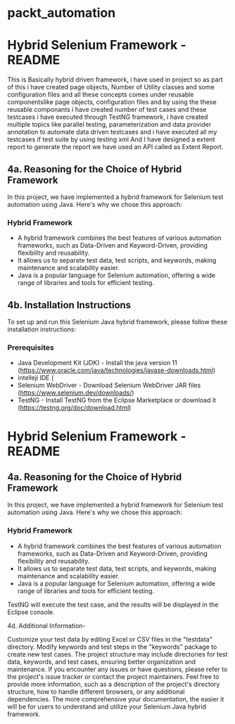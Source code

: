 # packt_automation
# Hybrid Selenium Framework - README
This is Basically hybrid driven framework, i have used in project so as part of this i have created page objects, Number of Utility classes 
and some configuration files and all these concepts comes under reusable componentslike page objects, configuration files and by using the these
reusable componants i have created number of test cases and these testcases i have executed through TestNG framework, i have created multiple 
topics like parallel testing, parameterization and data provider annotation to automate data driven testcases and i have executed all my testcases 
if test suite by using testing xml 
And I have designed a extent report to generate the report we have used an API called as Extent Report.

## 4a. Reasoning for the Choice of Hybrid Framework

In this project, we have implemented a hybrid framework for Selenium test automation using Java. Here's why we chose this approach:

### Hybrid Framework
- A hybrid framework combines the best features of various automation frameworks, such as Data-Driven and Keyword-Driven,
 providing flexibility and reusability.
- It allows us to separate test data, test scripts, and keywords, making maintenance and scalability easier.
- Java is a popular language for Selenium automation, offering a wide range of libraries and tools for efficient testing.

## 4b. Installation Instructions

To set up and run this Selenium Java hybrid framework, please follow these installation instructions:

### Prerequisites
- Java Development Kit (JDK) - Install the java version 11 (https://www.oracle.com/java/technologies/javase-downloads.html)
- intelleji IDE (
- Selenium WebDriver - Download Selenium WebDriver JAR files (https://www.selenium.dev/downloads/)
- TestNG - Install TestNG from the Eclipse Marketplace or download it (https://testng.org/doc/download.html)

# Hybrid Selenium Framework - README

## 4a. Reasoning for the Choice of Hybrid Framework

In this project, we have implemented a hybrid framework for Selenium test automation using Java. Here's why we chose this approach:

### Hybrid Framework
- A hybrid framework combines the best features of various automation frameworks, such as Data-Driven and Keyword-Driven, providing flexibility and reusability.
- It allows us to separate test data, test scripts, and keywords, making maintenance and scalability easier.
- Java is a popular language for Selenium automation, offering a wide range of libraries and tools for efficient testing.


TestNG will execute the test case, and the results will be displayed in the Eclipse console.

4d. Additional Information-

Customize your test data by editing Excel or CSV files in the "testdata" directory.
Modify keywords and test steps in the "keywords" package to create new test cases.
The project structure may include directories for test data, keywords, and test cases, ensuring better organization and maintenance.
If you encounter any issues or have questions, please refer to the project's issue tracker or contact the project maintainers.
Feel free to provide more information, such as a description of the project's directory structure, how to handle different browsers, or any additional dependencies. The more comprehensive your documentation, the easier it will be for users to understand and utilize your Selenium Java hybrid framework.
